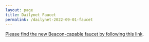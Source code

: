 ```yaml
---
layout: page
title: Dailynet Faucet
permalink: /dailynet-2022-09-01-faucet
---
```


[Please find the new Beacon-capable faucet by following this link](https://faucet.dailynet-2022-09-01.teztnets.xyz).
